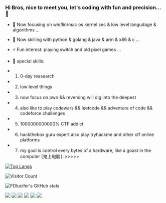 ### Hi Bros, nice to meet you, let's coding with fun and precision...👋

<!--
**FDlucifer/FDlucifer** is a ✨ _special_ ✨ repository because its `README.md` (this file) appears on your GitHub profile.

Here are some ideas to get you started:

- 🔭 I’m currently working on ...
- 🌱 I’m currently learning ...
- 👯 I’m looking to collaborate on ...
- 🤔 I’m looking for help with ...
- 💬 Ask me about ...
- 📫 How to reach me: ...
- 😄 Pronouns: ...
- ⚡ Fun fact: ...
-->

- 🔭 Now focusing on win/lin/mac os kernel sec & low level langudage & algorithms ...
- 🌱 Now skilling with python & golang & java & arm & x86 & c ...
- ⚡ Fun interest: playing switch and old pixel games ...
- 🤔 special skills:


- 1. 0-day reasearch
- 2. low level things
- 3. now focus on pwn && reversing will dig into the deepest
- 4. also like to play codewars && leetcode && adventure of code && codeforce challenges
- 5. 1000000000000% CTF addict
- 6. hackthebox guru expert also play tryhackme and other ctf online platforms
- 7. my goal is control every bytes of a hardware, like a goast in the computer [鬼上电脑] :>>>>>


[![Top Langs](https://github-readme-stats.vercel.app/api/top-langs/?username=FDlucifer&layout=compact)](https://github.com/FDlucifer/github-readme-stats)

![Visitor Count](https://profile-counter.glitch.me/FDlucifer/count.svg)

![FDlucifer's GitHub stats](https://github-readme-stats.vercel.app/api?username=FDlucifer&show_icons=true&theme=tokyonight)

[![](https://img.shields.io/badge/OS-kali%20Linux-33aadd?style=flat-square&logo=kali-linux&logoColor=ffffff)](https://simpleicons.org/icons/kalilinux.svg)
[![](https://img.shields.io/badge/iOS-iphone11-292e33?style=flat-square&logo=apple&logoColor=ffffff)](https://simpleicons.org/icons/ios.svg)
[![](https://img.shields.io/badge/golang-292e33?style=flat-square&logo=go&logoColor=ffffff)](https://simpleicons.org/icons/go.svg)
![](https://img.shields.io/badge/-Nintendo%20Switch-e60012?style=flat-square&logo=nintendo%20switch&logoColor=ffffff)
[![](https://img.shields.io/badge/Steam-171a21?style=flat-square&logo=steam&logoColor=ffffff)](https://steamcommunity.com/id/fdlucifer)
![](https://visitor-badge.glitch.me/badge?page_id=FDlucifer.readme)


